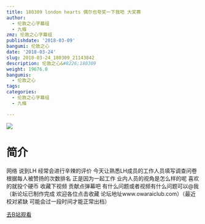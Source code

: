 ```yaml
---
title: 180309 london hearts 偶尔也夸奖一下我吧 大奖赛
author:
  - 伦敦之心字幕组
  - 九條
zmz: 伦敦之心字幕组
publishdate: '2018-03-09'
bangumi: 伦敦之心
date: '2018-03-24'
slug: 2018-03-24_180309_21143842
description: 伦敦之心&#8226;180309
weight: 19676.0
bangumis:
  - 伦敦之心
tags:
categories:
  - 伦敦之心字幕组
  - 九條

---
```

![](https://i.imgur.com/cTotO6F.png)
# 简介  
网络
说到LH  经常会进行辛辣的评价 今天让熟悉LH成员的工作人员填写调查问卷 根据每人被赞扬的次数排名 正是因为一起工作 业内人员的视角是怎么样的呢 喜欢的就投个硬币 收藏下视频 贡献点弹幕吧 有什么问题或者视频有什么问题可以@我（新论坛已制作完成 欢迎各位点击收藏 论坛地址www.owaraiclub.com）（最近校对紧缺 可能会过一段时间才能正常出档）  

[去B站观看](https://www.bilibili.com/video/av21143842/)
 
